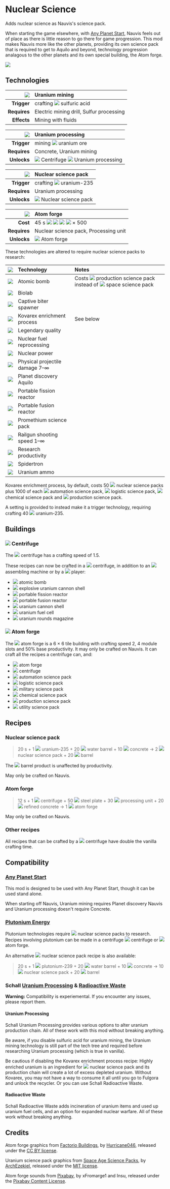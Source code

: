 # Nuclear Science

Adds nuclear science as Nauvis's science pack.

When starting the game elsewhere, with [Any Planet Start](https://mods.factorio.com/mod/any-planet-start), Nauvis feels out of place as there is little reason to go there for game progression. This mod makes Nauvis more like the other planets, providing its own science pack that is required to get to Aquilo and beyond, technology progression analagous to the other planets and its own special building, the Atom forge.

![](https://raw.githubusercontent.com/atanvarno69/atan-nuclear-science/main/img/atom-forge-preview1.png)

## Technologies

| ![](https://wiki.factorio.com/images/thumb/Uranium_mining_%28research%29.png/32px-Uranium_mining_%28research%29.png) | Uranium mining |
| --: | :-- |
| **Trigger** | crafting ![](https://wiki.factorio.com/images/thumb/Sulfuric_acid.png/16px-Sulfuric_acid.png) sulfuric acid |
| **Requires** | Electric mining drill, Sulfur processing |
| **Effects** | Mining with fluids |

| ![](https://wiki.factorio.com/images/thumb/Uranium_processing_%28research%29.png/32px-Uranium_processing_%28research%29.png) | Uranium processing |
| --: | :-- |
| **Trigger** | mining ![](https://wiki.factorio.com/images/thumb/Uranium_ore.png/16px-Uranium_ore.png) uranium ore |
| **Requires** | Concrete, Uranium mining |
| **Unlocks** | ![](https://wiki.factorio.com/images/thumb/Centrifuge.png/16px-Centrifuge.png) Centrifuge ![](https://wiki.factorio.com/images/thumb/Uranium_processing.png/16px-Uranium_processing.png) Uranium processing |

| ![](https://raw.githubusercontent.com/atanvarno69/atan-nuclear-science/main/img/nuclear-science-pack-32.png) | Nuclear science pack |
| --: | :-- |
| **Trigger** | crafting ![](https://wiki.factorio.com/images/thumb/Uranium-235.png/16px-Uranium-235.png) uranium-235 |
| **Requires** | Uranium processing |
| **Unlocks** | ![](https://raw.githubusercontent.com/atanvarno69/atan-nuclear-science/main/img/nuclear-science-pack-16.png) Nuclear science pack |

| ![](https://raw.githubusercontent.com/atanvarno69/atan-nuclear-science/main/img/atom-forge-32.png) | Atom forge |
| --: | :-- |
| **Cost** | 45 s ![](https://wiki.factorio.com/images/thumb/Automation_science_pack.png/16px-Automation_science_pack.png) ![](https://wiki.factorio.com/images/thumb/Logistic_science_pack.png/16px-Logistic_science_pack.png) ![](https://wiki.factorio.com/images/thumb/Chemical_science_pack.png/16px-Chemical_science_pack.png) ![](https://raw.githubusercontent.com/atanvarno69/atan-nuclear-science/main/img/nuclear-science-pack-16.png) × 500 |
| **Requires** | Nuclear science pack, Processing unit |
| **Unlocks** | ![](https://raw.githubusercontent.com/atanvarno69/atan-nuclear-science/main/img/atom-forge-16.png) Atom forge |

These technologies are altered to require nuclear science packs to research:

| ![](https://wiki.factorio.com/images/thumb/Lab.png/32px-Lab.png) | Technology | Notes |
| :---- | :-------------------------------------------------------------- | :- |
| ![](https://wiki.factorio.com/images/thumb/Atomic_bomb_%28research%29.png/32px-Atomic_bomb_%28research%29.png) | Atomic bomb | Costs ![](https://wiki.factorio.com/images/thumb/Production_science_pack.png/16px-Production_science_pack.png) production science pack instead of ![](https://wiki.factorio.com/images/thumb/Space_science_pack.png/16px-Space_science_pack.png) space science pack |
| ![](https://wiki.factorio.com/images/thumb/Biolab_%28research%29.png/32px-Biolab_%28research%29.png) | Biolab | |
| ![](https://wiki.factorio.com/images/thumb/Captive_biter_spawner_%28research%29.png/32px-Captive_biter_spawner_%28research%29.png) | Captive biter spawner | |
| ![](https://wiki.factorio.com/images/thumb/Kovarex_enrichment_process_%28research%29.png/32px-Kovarex_enrichment_process_%28research%29.png) | Kovarex enrichment process | See below |
| ![](https://wiki.factorio.com/images/thumb/Legendary_quality_%28research%29.png/32px-Legendary_quality_%28research%29.png) | Legendary quality | |
| ![](https://wiki.factorio.com/images/thumb/Nuclear_fuel_reprocessing_%28research%29.png/32px-Nuclear_fuel_reprocessing_%28research%29.png) | Nuclear fuel reprocessing | |
| ![](https://wiki.factorio.com/images/thumb/Nuclear_power_%28research%29.png/32px-Nuclear_power_%28research%29.png) | Nuclear power | |
| ![](https://wiki.factorio.com/images/thumb/Physical_projectile_damage_%28research%29.png/32px-Physical_projectile_damage_%28research%29.png) | Physical projectile damage 7–∞ | |
| ![](https://wiki.factorio.com/images/thumb/Planet_discovery_Aquilo_%28research%29.png/32px-Planet_discovery_Aquilo_%28research%29.png) | Planet discovery Aquilo | |
| ![](https://wiki.factorio.com/images/thumb/Portable_fission_reactor_%28research%29.png/32px-Portable_fission_reactor_%28research%29.png) | Portable fission reactor | |
| ![](https://wiki.factorio.com/images/thumb/Portable_fusion_reactor_%28research%29.png/32px-Portable_fusion_reactor_%28research%29.png) | Portable fusion reactor | |
| ![](https://wiki.factorio.com/images/thumb/Promethium_science_pack_%28research%29.png/32px-Promethium_science_pack_%28research%29.png) | Promethium science pack | |
| ![](https://wiki.factorio.com/images/thumb/Railgun_shooting_speed_%28research%29.png/32px-Railgun_shooting_speed_%28research%29.png) | Railgun shooting speed 1–∞ | |
| ![](https://wiki.factorio.com/images/thumb/Research_productivity_%28research%29.png/32px-Research_productivity_%28research%29.png) | Research productivity | |
| ![](https://wiki.factorio.com/images/thumb/Spidertron_%28research%29.png/32px-Spidertron_%28research%29.png) | Spidertron | |
| ![](https://wiki.factorio.com/images/thumb/Uranium_ammo_%28research%29.png/32px-Uranium_ammo_%28research%29.png) | Uranium ammo | |

Kovarex enrichment process, by default, costs 50 ![](https://raw.githubusercontent.com/atanvarno69/atan-nuclear-science/main/img/nuclear-science-pack-16.png) nuclear science packs plus 1000 of each ![](https://wiki.factorio.com/images/thumb/Automation_science_pack.png/16px-Automation_science_pack.png) automation science pack, ![](https://wiki.factorio.com/images/thumb/Logistic_science_pack.png/16px-Logistic_science_pack.png) logistic science pack, ![](https://wiki.factorio.com/images/thumb/Chemical_science_pack.png/16px-Chemical_science_pack.png) chemical science pack and ![](https://wiki.factorio.com/images/thumb/Production_science_pack.png/16px-Production_science_pack.png) production science pack.

A setting is provided to instead make it a trigger technology, requiring crafting 40 ![](https://wiki.factorio.com/images/thumb/Uranium-235.png/16px-Uranium-235.png) uranium-235.

## Buildings

### ![](https://wiki.factorio.com/images/thumb/Centrifuge.png/16px-Centrifuge.png) Centrifuge

The ![](https://wiki.factorio.com/images/thumb/Centrifuge.png/16px-Centrifuge.png) centrifuge has a crafting speed of 1.5.

These recipes can now be crafted in a ![](https://wiki.factorio.com/images/thumb/Centrifuge.png/16px-Centrifuge.png) centrifuge, in addition to an ![](https://wiki.factorio.com/images/thumb/Assembling_machine_3.png/16px-Assembling_machine_3.png) assembling machine or by a ![](https://wiki.factorio.com/images/thumb/Player.png/16px-Player.png) player:

* ![](https://wiki.factorio.com/images/thumb/Atomic_bomb.png/16px-Atomic_bomb.png) atomic bomb
* ![](https://wiki.factorio.com/images/thumb/Explosive_uranium_cannon_shell.png/16px-Explosive_uranium_cannon_shell.png) explosive uranium cannon shell
* ![](https://wiki.factorio.com/images/thumb/Portable_fission_reactor.png/16px-Portable_fission_reactor.png) portable fission reactor
* ![](https://wiki.factorio.com/images/thumb/Portable_fusion_reactor.png/16px-Portable_fusion_reactor.png) portable fusion reactor
* ![](https://wiki.factorio.com/images/thumb/Uranium_cannon_shell.png/16px-Uranium_cannon_shell.png) uranium cannon shell
* ![](https://wiki.factorio.com/images/thumb/Uranium_fuel_cell.png/16px-Uranium_fuel_cell.png) uranium fuel cell
* ![](https://wiki.factorio.com/images/thumb/Uranium_rounds_magazine.png/16px-Uranium_rounds_magazine.png) uranium rounds magazine

### ![](https://raw.githubusercontent.com/atanvarno69/atan-nuclear-science/main/img/atom-forge-16.png) Atom forge

The ![](https://raw.githubusercontent.com/atanvarno69/atan-nuclear-science/main/img/atom-forge-16.png) atom forge is a 6 × 6 tile building with crafting speed 2, 4 module slots and 50% base productivity. It may only be crafted on Nauvis. It can craft all the recipes a centrifuge can, and:

* ![](https://raw.githubusercontent.com/atanvarno69/atan-nuclear-science/main/img/atom-forge-16.png) atom forge
* ![](https://wiki.factorio.com/images/thumb/Centrifuge.png/16px-Centrifuge.png) centrifuge
* ![](https://wiki.factorio.com/images/thumb/Automation_science_pack.png/16px-Automation_science_pack.png) automation science pack
* ![](https://wiki.factorio.com/images/thumb/Logistic_science_pack.png/16px-Logistic_science_pack.png) logistic science pack
* ![](https://wiki.factorio.com/images/thumb/Military_science_pack.png/16px-Military_science_pack.png) military science pack
* ![](https://wiki.factorio.com/images/thumb/Chemical_science_pack.png/16px-Chemical_science_pack.png) chemical science pack
* ![](https://wiki.factorio.com/images/thumb/Production_science_pack.png/16px-Production_science_pack.png) production science pack
* ![](https://wiki.factorio.com/images/thumb/Utility_science_pack.png/16px-Utility_science_pack.png) utility science pack

## Recipes

### Nuclear science pack

> 20 s + 1 ![](https://wiki.factorio.com/images/thumb/Uranium-235.png/16px-Uranium-235.png) uranium-235 + 20 ![](https://raw.githubusercontent.com/atanvarno69/atan-nuclear-science/main/img/water-barrel-16.png) water barrel + 10 ![](https://wiki.factorio.com/images/thumb/Concrete.png/16px-Concrete.png) concrete → 2 ![](https://raw.githubusercontent.com/atanvarno69/atan-nuclear-science/main/img/nuclear-science-pack-16.png) nuclear science pack + 20 ![](https://wiki.factorio.com/images/thumb/Barrel.png/16px-Barrel.png) barrel

The ![](https://wiki.factorio.com/images/thumb/Barrel.png/16px-Barrel.png) barrel product is unaffected by productivity.

May only be crafted on Nauvis.

### Atom forge

> 12 s + 1 ![](https://wiki.factorio.com/images/thumb/Centrifuge.png/16px-Centrifuge.png) centrifuge + 50 ![](https://wiki.factorio.com/images/thumb/Steel_plate.png/16px-Steel_plate.png) steel plate + 30 ![](https://wiki.factorio.com/images/thumb/Processing_unit.png/16px-Processing_unit.png) processing unit + 20 ![](https://wiki.factorio.com/images/thumb/Refined_concrete.png/16px-Refined_concrete.png) refined concrete → 1 ![](https://raw.githubusercontent.com/atanvarno69/atan-nuclear-science/main/img/atom-forge-16.png) atom forge

May only be crafted on Nauvis.

### Other recipes

All recipes that can be crafted by a ![](https://wiki.factorio.com/images/thumb/Centrifuge.png/16px-Centrifuge.png) centrifuge have double the vanilla crafting time.

## Compatibility

### [Any Planet Start](https://mods.factorio.com/mod/any-planet-start)

This mod is designed to be used with Any Planet Start, though it can be used stand alone.

When starting off Nauvis, Uranium mining requires Planet discovery Nauvis and Uranium processing doesn't require Concrete.

### [Plutonium Energy](https://mods.factorio.com/mod/PlutoniumEnergy)

Plutonium technologies require ![](https://raw.githubusercontent.com/atanvarno69/atan-nuclear-science/main/img/nuclear-science-pack-16.png) nuclear science packs to research. Recipes involving plutonium can be made in a centrifuge ![](https://wiki.factorio.com/images/thumb/Centrifuge.png/16px-Centrifuge.png) centrifuge or ![](https://raw.githubusercontent.com/atanvarno69/atan-nuclear-science/main/img/atom-forge-16.png) atom forge.

An alternative ![](https://raw.githubusercontent.com/atanvarno69/atan-nuclear-science/main/img/nuclear-science-pack-16.png) nuclear science pack recipe is also available:

> 20 s + 1 ![](https://raw.githubusercontent.com/atanvarno69/atan-nuclear-science/main/img/pu-239-16.png) plutonium-239 + 20 ![](https://raw.githubusercontent.com/atanvarno69/atan-nuclear-science/main/img/water-barrel-16.png) water barrel + 10 ![](https://wiki.factorio.com/images/thumb/Concrete.png/16px-Concrete.png) concrete → 10 ![](https://raw.githubusercontent.com/atanvarno69/atan-nuclear-science/main/img/nuclear-science-pack-16.png) nuclear science pack + 20 ![](https://wiki.factorio.com/images/thumb/Barrel.png/16px-Barrel.png) barrel

### Schall [Uranium Processing](https://mods.factorio.com/mod/SchallUraniumProcessing) & [Radioactive Waste](https://mods.factorio.com/mod/SchallRadioactiveWaste)

**Warning:** Compatibility is experiemental. If you encounter any issues, please report them.

#### Uranium Processing

Schall Uranium Processing provides various options to alter uranium production chain. All of these work with this mod without breaking anything.

Be aware, if you disable sulfuric acid for uranium mining, the Uranium mining technology is still part of the tech tree and required before researching Uranium processing (which is true in vanilla).

Be cautious if disabling the Kovarex enrichment process recipe: Highly enriched uranium is an ingredient for ![](https://raw.githubusercontent.com/atanvarno69/atan-nuclear-science/main/img/nuclear-science-pack-16.png) nuclear science pack and its production chain will create a lot of excess depleted uranium. Without Kovarex, you may not have a way to consume it all until you go to Fulgora and unlock the recycler. Or you can use Schall Radioactive Waste.

#### Radioactive Waste

Schall Radioactive Waste adds incineration of uranium items and used up uranium fuel cells, and an option for expanded nuclear warfare. All of these work without breaking anything.

## Credits

Atom forge graphics from [Factorio Buildings](https://www.figma.com/proto/y1IQG08ZG2jIeJ5sTyF4MP/Factorio-Buildings), by [Hurricane046](https://mods.factorio.com/user/Hurricane046), released under the [CC BY license](https://creativecommons.org/licenses/by/4.0/).

Uranium science pack graphics from [Space Age Science Packs](https://mods.factorio.com/mod/sa-science-packs), by [ArchEzekiel](https://mods.factorio.com/user/ArchEzekiel), released under the [MIT license](https://opensource.org/licenses/MIT).

Atom forge sounds from [Pixabay](https://pixabay.com/), by xFromarge1 and Insu, released under the [Pixabay Content License](https://pixabay.com/service/license-summary/).

